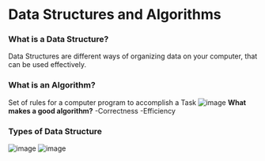 # Data Structures and Algorithms
### What is a Data Structure?
Data Structures are different ways of organizing data on your computer, that can be used effectively.
### What is an Algorithm?
Set of rules for a computer program to accomplish a Task
![image](https://github.com/yashkatiyar2503/dsa/assets/92661124/3c254d51-fe9e-4c78-b168-d4bde574fd11)
**What makes a good algorithm?**
-Correctness
-Efficiency
### Types of Data Structure
![image](https://github.com/yashkatiyar2503/dsa/assets/92661124/a4851217-d836-4a91-b8e1-6094e11abd7b)
![image](https://github.com/yashkatiyar2503/dsa/assets/92661124/280b013a-9556-43c0-b6e1-68d477f74d86)
